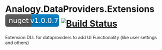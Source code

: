 # Analogy.DataProviders.Extensions             [![NuGet](Assets/nuget.svg)](https://www.nuget.org/packages/Analogy.DataProviders.Extensions/) [![Build Status](https://dev.azure.com/Analogy-LogViewer/Analogy%20Log%20Viewer/_apis/build/status/Analogy-LogViewer.Analogy.DataProviders.Extensions?branchName=master)](https://dev.azure.com/Analogy-LogViewer/Analogy%20Log%20Viewer/_build/latest?definitionId=9&branchName=master)
Extension DLL for dataproviders to add UI Functionality (like user settings and others)
